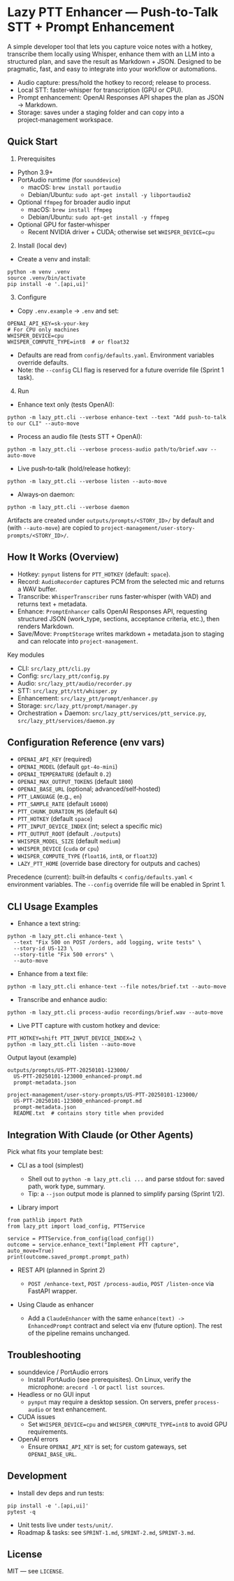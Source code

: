 # Lazy PTT Enhancer — Push‑to‑Talk STT + Prompt Enhancement

A simple developer tool that lets you capture voice notes with a hotkey, transcribe them locally using Whisper, enhance them with an LLM into a structured plan, and save the result as Markdown + JSON. Designed to be pragmatic, fast, and easy to integrate into your workflow or automations.

- Audio capture: press/hold the hotkey to record; release to process.
- Local STT: faster‑whisper for transcription (GPU or CPU).
- Prompt enhancement: OpenAI Responses API shapes the plan as JSON → Markdown.
- Storage: saves under a staging folder and can copy into a project‑management workspace.


## Quick Start

1) Prerequisites
- Python 3.9+
- PortAudio runtime (for `sounddevice`)
  - macOS: `brew install portaudio`
  - Debian/Ubuntu: `sudo apt-get install -y libportaudio2`
- Optional `ffmpeg` for broader audio input
  - macOS: `brew install ffmpeg`
  - Debian/Ubuntu: `sudo apt-get install -y ffmpeg`
- Optional GPU for faster‑whisper
  - Recent NVIDIA driver + CUDA; otherwise set `WHISPER_DEVICE=cpu`

2) Install (local dev)
- Create a venv and install:
```
python -m venv .venv
source .venv/bin/activate
pip install -e '.[api,ui]'
```

3) Configure
- Copy `.env.example` → `.env` and set:
```
OPENAI_API_KEY=sk-your-key
# For CPU only machines
WHISPER_DEVICE=cpu
WHISPER_COMPUTE_TYPE=int8  # or float32
```
- Defaults are read from `config/defaults.yaml`. Environment variables override defaults.
- Note: the `--config` CLI flag is reserved for a future override file (Sprint 1 task).

4) Run
- Enhance text only (tests OpenAI):
```
python -m lazy_ptt.cli --verbose enhance-text --text "Add push-to-talk to our CLI" --auto-move
```
- Process an audio file (tests STT + OpenAI):
```
python -m lazy_ptt.cli --verbose process-audio path/to/brief.wav --auto-move
```
- Live push‑to‑talk (hold/release hotkey):
```
python -m lazy_ptt.cli --verbose listen --auto-move
```
- Always‑on daemon:
```
python -m lazy_ptt.cli --verbose daemon
```

Artifacts are created under `outputs/prompts/<STORY_ID>/` by default and (with `--auto-move`) are copied to `project-management/user-story-prompts/<STORY_ID>/`.


## How It Works (Overview)
- Hotkey: `pynput` listens for `PTT_HOTKEY` (default: `space`).
- Record: `AudioRecorder` captures PCM from the selected mic and returns a WAV buffer.
- Transcribe: `WhisperTranscriber` runs faster‑whisper (with VAD) and returns text + metadata.
- Enhance: `PromptEnhancer` calls OpenAI Responses API, requesting structured JSON (work_type, sections, acceptance criteria, etc.), then renders Markdown.
- Save/Move: `PromptStorage` writes markdown + metadata.json to staging and can relocate into `project-management`.

Key modules
- CLI: `src/lazy_ptt/cli.py`
- Config: `src/lazy_ptt/config.py`
- Audio: `src/lazy_ptt/audio/recorder.py`
- STT: `src/lazy_ptt/stt/whisper.py`
- Enhancement: `src/lazy_ptt/prompt/enhancer.py`
- Storage: `src/lazy_ptt/prompt/manager.py`
- Orchestration + Daemon: `src/lazy_ptt/services/ptt_service.py`, `src/lazy_ptt/services/daemon.py`


## Configuration Reference (env vars)
- `OPENAI_API_KEY` (required)
- `OPENAI_MODEL` (default `gpt-4o-mini`)
- `OPENAI_TEMPERATURE` (default `0.2`)
- `OPENAI_MAX_OUTPUT_TOKENS` (default `1800`)
- `OPENAI_BASE_URL` (optional; advanced/self‑hosted)
- `PTT_LANGUAGE` (e.g., `en`)
- `PTT_SAMPLE_RATE` (default `16000`)
- `PTT_CHUNK_DURATION_MS` (default `64`)
- `PTT_HOTKEY` (default `space`)
- `PTT_INPUT_DEVICE_INDEX` (int; select a specific mic)
- `PTT_OUTPUT_ROOT` (default `./outputs`)
- `WHISPER_MODEL_SIZE` (default `medium`)
- `WHISPER_DEVICE` (`cuda` or `cpu`)
- `WHISPER_COMPUTE_TYPE` (`float16`, `int8`, or `float32`)
- `LAZY_PTT_HOME` (override base directory for outputs and caches)

Precedence (current): built‑in defaults < `config/defaults.yaml` < environment variables. The `--config` override file will be enabled in Sprint 1.


## CLI Usage Examples
- Enhance a text string:
```
python -m lazy_ptt.cli enhance-text \
  --text "Fix 500 on POST /orders, add logging, write tests" \
  --story-id US-123 \
  --story-title "Fix 500 errors" \
  --auto-move
```
- Enhance from a text file:
```
python -m lazy_ptt.cli enhance-text --file notes/brief.txt --auto-move
```
- Transcribe and enhance audio:
```
python -m lazy_ptt.cli process-audio recordings/brief.wav --auto-move
```
- Live PTT capture with custom hotkey and device:
```
PTT_HOTKEY=shift PTT_INPUT_DEVICE_INDEX=2 \
python -m lazy_ptt.cli listen --auto-move
```

Output layout (example)
```
outputs/prompts/US-PTT-20250101-123000/
  US-PTT-20250101-123000_enhanced-prompt.md
  prompt-metadata.json

project-management/user-story-prompts/US-PTT-20250101-123000/
  US-PTT-20250101-123000_enhanced-prompt.md
  prompt-metadata.json
  README.txt  # contains story title when provided
```


## Integration With Claude (or Other Agents)
Pick what fits your template best:

- CLI as a tool (simplest)
  - Shell out to `python -m lazy_ptt.cli ...` and parse stdout for: saved path, work type, summary.
  - Tip: a `--json` output mode is planned to simplify parsing (Sprint 1/2).

- Library import
```
from pathlib import Path
from lazy_ptt import load_config, PTTService

service = PTTService.from_config(load_config())
outcome = service.enhance_text("Implement PTT capture", auto_move=True)
print(outcome.saved_prompt.prompt_path)
```

- REST API (planned in Sprint 2)
  - `POST /enhance-text`, `POST /process-audio`, `POST /listen-once` via FastAPI wrapper.

- Using Claude as enhancer
  - Add a `ClaudeEnhancer` with the same `enhance(text) -> EnhancedPrompt` contract and select via env (future option). The rest of the pipeline remains unchanged.


## Troubleshooting
- sounddevice / PortAudio errors
  - Install PortAudio (see prerequisites). On Linux, verify the microphone: `arecord -l` or `pactl list sources`.
- Headless or no GUI input
  - `pynput` may require a desktop session. On servers, prefer `process-audio` or text enhancement.
- CUDA issues
  - Set `WHISPER_DEVICE=cpu` and `WHISPER_COMPUTE_TYPE=int8` to avoid GPU requirements.
- OpenAI errors
  - Ensure `OPENAI_API_KEY` is set; for custom gateways, set `OPENAI_BASE_URL`.


## Development
- Install dev deps and run tests:
```
pip install -e '.[api,ui]'
pytest -q
```
- Unit tests live under `tests/unit/`.
- Roadmap & tasks: see `SPRINT-1.md`, `SPRINT-2.md`, `SPRINT-3.md`.


## License
MIT — see `LICENSE`.

